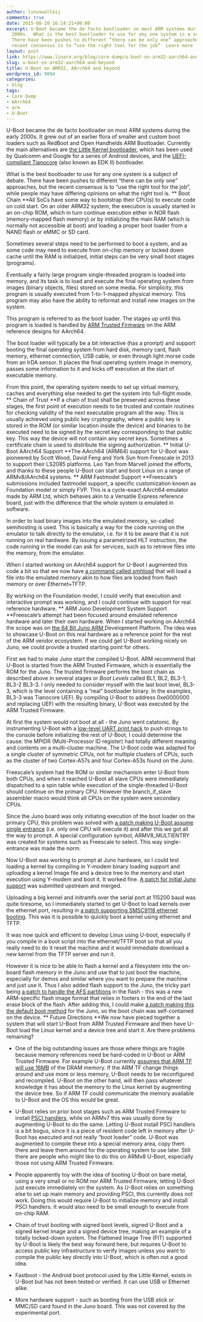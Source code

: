 ```yaml
---
author: linuswalleij
comments: true
date: 2015-08-20 16:14:21+00:00
excerpt: U-Boot became the de facto bootloader on most ARM systems during the early
  2000s.  What is the best bootloader to use for any one system is a subject of debate.
  There have been pushes to different “there can be only one” approaches, but the
  recent consensus is to “use the right tool for the job”  Learn more
layout: post
link: https://www.linaro.org/blog/core-dump/u-boot-on-arm32-aarch64-and-beyond/
slug: u-boot-on-arm32-aarch64-and-beyond
title: U-Boot on ARM32, AArch64 and beyond
wordpress_id: 9094
categories:
- blog
tags:
- Core Dump
- AArch64
- arm
- U-Boot
---
```


U-Boot became the de facto bootloader on most ARM systems during the early 2000s. It grew out of an earlier flora of smaller and custom boot loaders such as RedBoot and Open Handhelds ARM Bootloader. Currently the main alternatives are [the Little Kernel bootloader](https://developer.qualcomm.com/download/db410c/little-kernel-boot-loader-overview.pdf), which has been used by Qualcomm and Google for a series of Android devices, and the [UEFI-compliant Tianocore](http://www.tianocore.org/) (also known as EDK II) bootloader.

What is the best bootloader to use for any one system is a subject of debate. There have been pushes to different “there can be only one” approaches, but the recent consensus is to “use the right tool for the job”, while people may have differing opinions on what the right tool is.
**
Boot Chain
**All SoCs have some way to bootstrap their CPU(s) to execute code on cold start. On an older ARM32 system, the execution is usually started in an on-chip ROM, which in turn continue execution either in NOR flash (memory-mapped flash memory) or by initializing the main RAM (which is normally not accessible at boot) and loading a proper boot loader from a NAND flash or eMMC or SD card.

Sometimes several steps need to be performed to boot a system, and as some code may need to execute from on-chip memory or locked down cache until the RAM is initialized, initial steps can be very small boot stages (programs).

Eventually a fairly large program single-threaded program is loaded into memory, and its task is to load and execute the final operating system from images (binary objects, files) stored on some media. For simplicity, this program is usually executed from 1-to-1-mapped physical memory. This program may also have the ability to reformat and install new images on the system.

This program is referred to as the boot loader. The stages up until this program is loaded is handled by [ARM Trusted Firmware](http://www.slideshare.net/linaroorg/arm-trusted-firmareforarmv8alcu13) on the ARM reference designs for AArch64.

The boot loader will typically be a bit interactive (has a prompt) and support booting the final operating system from hard disk, memory card, flash memory, ethernet connection, USB cable, or even through light morse code from an IrDA sensor. It places the final operating system image in memory, passes some information to it and kicks off execution at the start of executable memory.

From this point, the operating system needs to set up virtual memory, caches and everything else needed to get the system into full-flight mode.
**
Chain of Trust
**If a chain of trust shall be preserved across these stages, the first point of execution needs to be trusted and contain routines for checking validity of the next executable program all the way. This is usually achieved using public key cryptography, where a public key is stored in the ROM (or similar location inside the device) and binaries to be executed need to be signed by the secret key corresponding to that public key. This way the device will not contain any secret keys. Sometimes a certificate chain is used to distribute the signing authorization.
**
Initial U-Boot AArch64 Support
**The AArch64 (ARM64) support for U-Boot was pioneered by Scott Wood, David Feng and York Sun from Freescale in 2013 to support their LS2085 platforms. Leo Yan from Marvell joined the efforts, and thanks to these people U-Boot can start and boot Linux on a range of ARMv8/AArch64 systems.
**
ARM Fastmodel Support
**Freescale’s submissions included fastmodel support, a specific customization known as Foundation model or simply FVP. This is a cycle-exact AArch64 emulator made by ARM Ltd, which behaves akin to a Versatile Express reference board, just with the difference that the whole system is emulated in software.

In order to load binary images into the emulated memory, so-called semihosting is used. This is basically a way for the code running on the emulator to talk directly to the emulator, i.e. for it to be aware that it is not running on real hardware. By issuing a parametrized HLT instruction, the code running in the model can ask for services, such as to retrieve files into the memory, from the emulator.

When I started working on AArch64 support for U-Boot I augmented this code a bit so that we now have [a command called _smhload_](http://git.denx.de/?p=u-boot.git;a=commitdiff;h=202a674bb8b7d7867503224857a2b0e04617d9b3) that will load a file into the emulated memory akin to how files are loaded from flash memory or over Ethernet+TFTP.

By working on the Foundation model, I could verify that execution and interactive prompt was working, and I could continue with support for real reference hardware.
**
ARM Juno Development System Support
**Freescale’s attempt had been focused around emulated reference hardware and later their own hardware. When I started working on AArch64 the scope was on [the 64 Bit Juno ARM ](http://www.arm.com/files/pdf/Juno_ARM_Development_Platform_datasheet.pdf)Development Platform. The idea was to showcase U-Boot on this real hardware as a reference point for the rest of the ARM vendor ecosystem. If we could get U-Boot working nicely on Juno, we could provide a trusted starting point for others.

First we had to make Juno start the compiled U-Boot. ARM recommend that U-Boot is started from the ARM Trusted Firmware, which is essentially the ROM for the Juno. The trusted firmware performs the boot chain as described above in several stages or _Boot Levels_ called BL1, BL2, BL3-1, BL3-2 BL3-3. I only needed to consider myself with the last boot level, BL3-3, which is the level containing a “real” bootloader binary. In the examples, BL3-3 was Tianocore UEFI. By compiling U-Boot to address 0xe0000000 and replacing UEFI with the resulting binary, U-Boot was executed by the ARM Trusted Firmware.

At first the system would not boot at all - the Juno went catatonic. By instrumenting U-Boot with a [low-level UART print hack](http://dflund.se/~triad/krad/junoboard/0001-vexpress64-assembly-debugging-and-uglyfix.patch) to push strings to the console before initializing the rest of U-Boot, I could determine the cause: the MPIDR (Multi-Processor ID register) had totally different meaning and contents on a multi-cluster machine. The U-Boot code was adapted for a single cluster of symmetric CPUs, not for multiple clusters of CPUs, such as the cluster of two Cortex-A57s and four Cortex-A53s found on the Juno.

Freescale’s system had the ROM or similar mechanism enter U-Boot from both CPUs, and when it reached U-Boot all slave CPUs were immediately dispatched to a spin table while execution of the single-threaded U-Boot should continue on the primary CPU. However the branch_if_slave assembler macro would think all CPUs on the system were secondary CPUs.

Since the Juno board was only initiating execution of the boot loader on the primary CPU, this problem was solved with [a patch making U-Boot assume single entrance](http://git.denx.de/?p=u-boot.git;a=commitdiff;h=23b5877c64562a314f8d8c60d0066cd346f2d886) (i.e. only one CPU will execute it) and after this we got all the way to prompt. A special configuration symbol, ARMV8_MULTIENTRY was created for systems such as Freescale to select. This way single-entrance was made the norm.

Now U-Boot was working to prompt at Juno hardware, so I could test loading a kernel by compiling in Y-modem binary loading support and uploading a kernel Image file and a device tree to the memory and start execution using Y-modem and boot it. It worked fine. [A patch for initial Juno support](http://git.denx.de/?p=u-boot.git;a=commitdiff;h=ffc103732c82faa945c85bbb7c5c34c30b6fac72) was submitted upstream and merged.

Uploading a big kernel and initramfs over the serial port at 115200 baud was quite tiresome, so I immediately started to get U-Boot to load kernels over the ethernet port, resulting in [a patch supporting SMSC9118 ethernet booting](http://git.denx.de/?p=u-boot.git;a=commitdiff;h=b31f9d7a4aea23a8a9d007356a2b61e503e69daa). This was it is possible to quickly boot a kernel using ethernet and TFTP.

It was now quick and efficient to develop Linux using U-boot, especially if you compile in a boot script into the ethernet/TFTP boot so that all you really need to do it reset the machine and it would immediate download a new kernel from the TFTP server and run it.

However it is nice to be able to flash a kernel and a filesystem into the on-board flash memory in the Juno and use that to just boot the machine, especially for demos and similar where you want to prepare the machine and just use it. Thus I also added flash support to the Juno, the tricky part being [a patch to handle the AFS partitions](http://git.denx.de/?p=u-boot.git;a=commitdiff;h=4bb6650632a3e36185f689c56ea31f189ce39325) in the flash - this was a new ARM-specific flash image format that relies in footers in the end of the last erase block of the flash. After adding this, I could make [a patch making this the default boot method](http://git.denx.de/?p=u-boot.git;a=commitdiff;h=10d1491b3dea43182aec5cdce8f81ca520400c4b) for the Juno, so the boot chain was self-contained on the device.
**
Future Directions
**We now have pieced together a system that will start U-Boot from ARM Trusted Firmware and then have U-Boot load the Linux kernel and a device tree and start it. Are there problems remaining?




  * One of the big outstanding issues are those where things are fragile because memory references need be hard-coded in U-Boot or ARM Trusted Firmware. For example U-Boot currently [assumes that ARM TF will use 16MB](http://git.denx.de/?p=u-boot.git;a=commitdiff;h=303557089f3db253eaec6f38dece204fd154b6ac) of the DRAM memory. If the ARM TF change things around and use more or less memory, U-Boot needs to be reconfigured and recompiled. U-Boot on the other hand, will then pass whatever knowledge it has about the memory to the Linux kernel by augmenting the device tree. So if ARM TF could communicate the memory available to U-Boot and the OS this would be great.


  * U-Boot relies on prior boot stages such as ARM Trusted Firmware to install [PSCI handlers](http://infocenter.arm.com/help/index.jsp?topic=/com.arm.doc.den0022c/index.html), while on ARMv7 this was usually done by augmenting U-Boot to do the same. Letting U-Boot install PSCI handlers is a bit bogus, since it is a piece of resident code left in memory after U-Boot has executed and not really “boot loader” code. U-Boot was augmented to compile these into a special memory area, copy them there and leave them around for the operating system to use later. Still there are people who might like to do this on ARMv8 U-Boot, especially those not using ARM Trusted Firmware.


  * People apparently toy with the idea of booting U-Boot on bare metal, using a very small or no ROM nor ARM Trusted Firmware, letting U-Boot just execute immediately on the system. As U-Boot relies on something else to set up main memory and providing PSCI, this currently does not work. Doing this would require U-Boot to initialize memory and install PSCI handlers. It would also need to be small enough to execute from on-chip RAM.


  * Chain of trust booting with signed boot levels, signed U-Boot and a signed kernel image and a signed device tree, making an example of a totally locked-down system. The Flattened Image Tree (FIT) supported by U-Boot is likely the best way forward here, but requires U-Boot to access public key infrastructure to verify images unless you want to compile the public key directly into U-Boot, which is often not a good idea.


  * Fastboot - the Android boot protocol used by the Little Kernel, exists in U-Boot but has not been tested or verified. It can use USB or Ethernet alike.


  * More hardware support - such as booting from the USB stick or MMC/SD card found in the Juno board. This was not covered by the experimental port.
